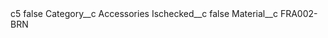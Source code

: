 <?xml version="1.0" encoding="UTF-8"?>
<CustomMetadata xmlns="http://soap.sforce.com/2006/04/metadata" xmlns:xsi="http://www.w3.org/2001/XMLSchema-instance" xmlns:xsd="http://www.w3.org/2001/XMLSchema">
    <label>c5</label>
    <protected>false</protected>
    <values>
        <field>Category__c</field>
        <value xsi:type="xsd:string">Accessories</value>
    </values>
    <values>
        <field>Ischecked__c</field>
        <value xsi:type="xsd:boolean">false</value>
    </values>
    <values>
        <field>Material__c</field>
        <value xsi:type="xsd:string">FRA002-BRN</value>
    </values>
</CustomMetadata>
